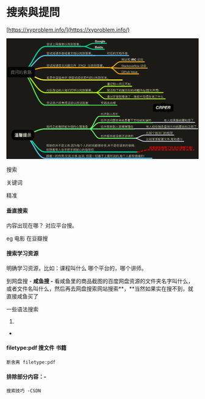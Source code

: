 # 搜索與提問

[https://xyproblem.info/](https://xyproblem.info/)

![](../.gitbook/assets/image.png)

搜索

关键词 &#x20;

精准&#x20;

#### &#x20;垂直搜索&#x20;

内容出现在哪？ 对应平台搜。

&#x20;  eg 电影 在豆瓣搜



####

#### 搜索学习资源

明确学习资源，比如：课程叫什么  哪个平台的，哪个讲师。

到网盘搜 - **咸鱼搜 -** 看咸鱼里的商品截图的百度网盘资源的文件夹名字叫什么，或者文件名叫什么，然后再去网盘搜索网站搜索**，**当然如果实在搜不到，就直接咸鱼买了

一些语法搜索

1.

*

#### filetype:pdf  搜文件 书籍

```markup
断舍离 filetype:pdf
```

#### 排除部分内容：-

```markup
搜索技巧 -CSDN
```
